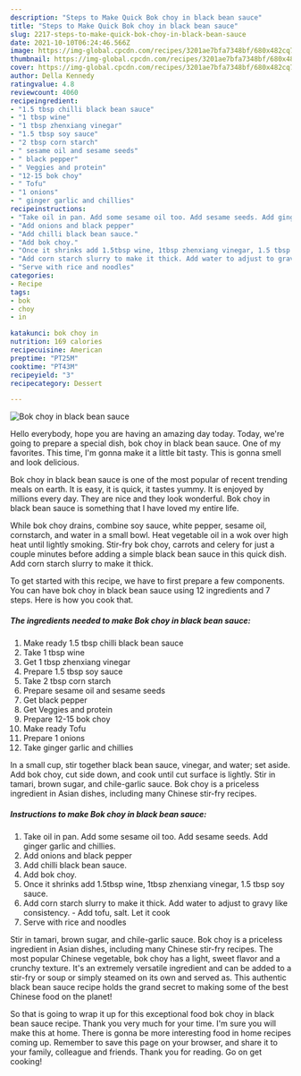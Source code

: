 ```yaml
---
description: "Steps to Make Quick Bok choy in black bean sauce"
title: "Steps to Make Quick Bok choy in black bean sauce"
slug: 2217-steps-to-make-quick-bok-choy-in-black-bean-sauce
date: 2021-10-10T06:24:46.566Z
image: https://img-global.cpcdn.com/recipes/3201ae7bfa7348bf/680x482cq70/bok-choy-in-black-bean-sauce-recipe-main-photo.jpg
thumbnail: https://img-global.cpcdn.com/recipes/3201ae7bfa7348bf/680x482cq70/bok-choy-in-black-bean-sauce-recipe-main-photo.jpg
cover: https://img-global.cpcdn.com/recipes/3201ae7bfa7348bf/680x482cq70/bok-choy-in-black-bean-sauce-recipe-main-photo.jpg
author: Della Kennedy
ratingvalue: 4.8
reviewcount: 4060
recipeingredient:
- "1.5 tbsp chilli black bean sauce"
- "1 tbsp wine"
- "1 tbsp zhenxiang vinegar"
- "1.5 tbsp soy sauce"
- "2 tbsp corn starch"
- " sesame oil and sesame seeds"
- " black pepper"
- " Veggies and protein"
- "12-15 bok choy"
- " Tofu"
- "1 onions"
- " ginger garlic and chillies"
recipeinstructions:
- "Take oil in pan. Add some sesame oil too. Add sesame seeds. Add ginger garlic and chillies."
- "Add onions and black pepper"
- "Add chilli black bean sauce."
- "Add bok choy."
- "Once it shrinks add 1.5tbsp wine, 1tbsp zhenxiang vinegar, 1.5 tbsp soy sauce."
- "Add corn starch slurry to make it thick. Add water to adjust to gravy like consistency.  Add tofu, salt. Let it cook"
- "Serve with rice and noodles"
categories:
- Recipe
tags:
- bok
- choy
- in

katakunci: bok choy in 
nutrition: 169 calories
recipecuisine: American
preptime: "PT25M"
cooktime: "PT43M"
recipeyield: "3"
recipecategory: Dessert

---
```



![Bok choy in black bean sauce](https://img-global.cpcdn.com/recipes/3201ae7bfa7348bf/680x482cq70/bok-choy-in-black-bean-sauce-recipe-main-photo.jpg)

Hello everybody, hope you are having an amazing day today. Today, we're going to prepare a special dish, bok choy in black bean sauce. One of my favorites. This time, I'm gonna make it a little bit tasty. This is gonna smell and look delicious.

Bok choy in black bean sauce is one of the most popular of recent trending meals on earth. It is easy, it is quick, it tastes yummy. It is enjoyed by millions every day. They are nice and they look wonderful. Bok choy in black bean sauce is something that I have loved my entire life.

While bok choy drains, combine soy sauce, white pepper, sesame oil, cornstarch, and water in a small bowl. Heat vegetable oil in a wok over high heat until lightly smoking. Stir-fry bok choy, carrots and celery for just a couple minutes before adding a simple black bean sauce in this quick dish. Add corn starch slurry to make it thick.


To get started with this recipe, we have to first prepare a few components. You can have bok choy in black bean sauce using 12 ingredients and 7 steps. Here is how you cook that.

<!--inarticleads1-->

##### The ingredients needed to make Bok choy in black bean sauce:

1. Make ready 1.5 tbsp chilli black bean sauce
1. Take 1 tbsp wine
1. Get 1 tbsp zhenxiang vinegar
1. Prepare 1.5 tbsp soy sauce
1. Take 2 tbsp corn starch
1. Prepare  sesame oil and sesame seeds
1. Get  black pepper
1. Get  Veggies and protein
1. Prepare 12-15 bok choy
1. Make ready  Tofu
1. Prepare 1 onions
1. Take  ginger garlic and chillies


In a small cup, stir together black bean sauce, vinegar, and water; set aside. Add bok choy, cut side down, and cook until cut surface is lightly. Stir in tamari, brown sugar, and chile-garlic sauce. Bok choy is a priceless ingredient in Asian dishes, including many Chinese stir-fry recipes. 

<!--inarticleads2-->

##### Instructions to make Bok choy in black bean sauce:

1. Take oil in pan. Add some sesame oil too. Add sesame seeds. Add ginger garlic and chillies.
1. Add onions and black pepper
1. Add chilli black bean sauce.
1. Add bok choy.
1. Once it shrinks add 1.5tbsp wine, 1tbsp zhenxiang vinegar, 1.5 tbsp soy sauce.
1. Add corn starch slurry to make it thick. Add water to adjust to gravy like consistency.  - Add tofu, salt. Let it cook
1. Serve with rice and noodles


Stir in tamari, brown sugar, and chile-garlic sauce. Bok choy is a priceless ingredient in Asian dishes, including many Chinese stir-fry recipes. The most popular Chinese vegetable, bok choy has a light, sweet flavor and a crunchy texture. It's an extremely versatile ingredient and can be added to a stir-fry or soup or simply steamed on its own and served as. This authentic black bean sauce recipe holds the grand secret to making some of the best Chinese food on the planet! 

So that is going to wrap it up for this exceptional food bok choy in black bean sauce recipe. Thank you very much for your time. I'm sure you will make this at home. There is gonna be more interesting food in home recipes coming up. Remember to save this page on your browser, and share it to your family, colleague and friends. Thank you for reading. Go on get cooking!
